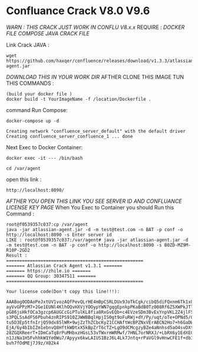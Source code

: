 # Confluance Crack V8.0 V9.6
*WARN : THIS CRACK JUST WORK IN CONFLU V8.x.x*
REQUIRE :
        *DOCKER FILE*
        *COMPOSE*
        *JAVA CRACK FILE*

Link Crack JAVA :
```
wget https://github.com/haxqer/confluence/releases/download/v1.3.3/atlassian-agent.jar
```
*DOWNLOAD THIS IN YOUR WORK DIR*
AFTHER CLONE THIS IMAGE TUN THIS COMMANDS :
```
(build your docker file )
docker build -t YourImageName -f /location/Dockerfile .
```
command Run Compose:
```
docker-compose up -d
 
Creating network "confluence_server_default" with the default driver
Creating confluence_server_confluence_1 ... done
```
Next Exec to Docker Container:
```
docker exec -it --- /bin/bash
 
cd /var/agent
```
open this link :
```
http://localhost:8090/
```
*AFTHER YOU OPEN THIS LINK YOU SEE SERVER ID AND CONFLUANCE LICENSE KEY PAGE*
When You Exec to Container you should Run this Command : 
```
root@f0539357c037:cp /var/agent 
java -jar atlassian-agent.jar -d -m test@test.com -n BAT -p conf -o http://localhost:8090 -s Enter server id
LIKE : root@f0539357c037:/var/agent# java -jar atlassian-agent.jar -d -m test@test.com -n BAT -p conf -o http://localhost:8090 -s B0ZD-MZ9M-R10P-2GD2
Result :
====================================================
======= Atlassian Crack Agent v1.3.1 =======
======= https://zhile.io =======
======= QQ Group: 30347511 =======
====================================================
 
Your license code(Don't copy this line!!!):
 
AAABog0ODAoPeJxtUV1vozAQfPevQLrHE4mBpCSRLDUx9JoTkCgk/cibQ5diFQxnm6Tk1x8QqpNOl
ayVvGPPzM7+2Ge1EUNl4KlhOQvHXVjYOOypYWN7gqgEpnkpPKaBdB0Tz008Rf6Z5XWPkJTlCpAHK
pG86jsHkfOCa3gzcp6AUGCcGiPTulKL8fia8RxGvEQb+c4EVzeSDm3BvExYnpVKL2Z4jlFSinTEE
s3PQLSsAdFS6Pbuh4znRIPS910ZJWWBBqlHpjIS0gt9oFuRWj+dY/Py/uqt/oTe+OPNd5/CR/v3M
tu5D3Ep5tfnIrjQ59dx85lWR+9wjZzThZCbcKyZ1CCHAftWcBPZNxVErABCN2Ho7+h6GaDWktAgm
EjA/6y4bIbIZm1ebnvQ8HftkWDtxX5kBpZrT6cTZ+LgO9dCMcgzyBZe4aNnhsd5aO4svDXtX559U
28ZGQXReerT+IDmCaTq8rPuMHbxzHGsL53vTWxrmWRMwf/7HNL7orNRXJ/+LbRX6y1EdXECuUkPq
n1JzNa1H5FvhhkW1Ye0Wu7/Apyyx6kwLAIUS1BzJ6L4Lk7Jntq+rPaVGl9vHnwCFE1f+dbIb2Wuo
bvh7fOdMEj7J9z/X02k4
```
